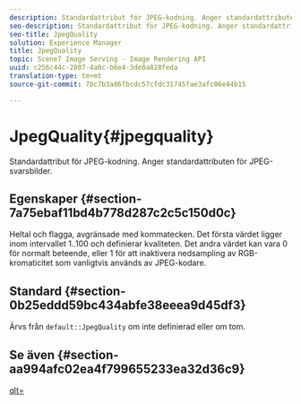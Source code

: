 ```yaml
---
description: Standardattribut för JPEG-kodning. Anger standardattributen för JPEG-svarsbilder.
seo-description: Standardattribut för JPEG-kodning. Anger standardattributen för JPEG-svarsbilder.
seo-title: JpegQuality
solution: Experience Manager
title: JpegQuality
topic: Scene7 Image Serving - Image Rendering API
uuid: c256c44c-2807-4a0c-b6e4-3de0a828feda
translation-type: tm+mt
source-git-commit: 7bc7b3a86fbcdc57cfdc31745fae3afc06e44b15

---
```



# JpegQuality{#jpegquality}

Standardattribut för JPEG-kodning. Anger standardattributen för JPEG-svarsbilder.

## Egenskaper {#section-7a75ebaf11bd4b778d287c2c5c150d0c}

Heltal och flagga, avgränsade med kommatecken. Det första värdet ligger inom intervallet 1..100 och definierar kvaliteten. Det andra värdet kan vara 0 för normalt beteende, eller 1 för att inaktivera nedsampling av RGB-kromaticitet som vanligtvis används av JPEG-kodare.

## Standard {#section-0b25eddd59bc434abfe38eeea9d45df3}

Ärvs från `default::JpegQuality` om inte definierad eller om tom.

## Se även {#section-aa994afc02ea4f799655233ea32d36c9}

[qlt=](../../../../../is-api/http-ref/image-serving-api-ref/c-http-protocol-reference/c-command-reference/r-is-http-qlt.md#reference-f69ed0758c784b0385d979820546d352)
